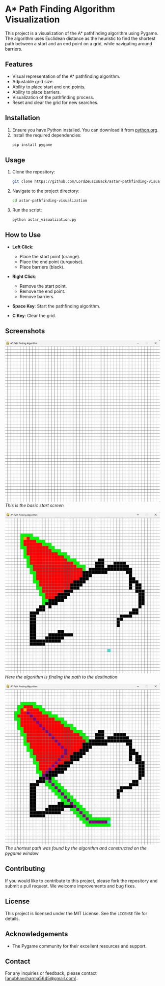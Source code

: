 # A\* Path Finding Algorithm Visualization

This project is a visualization of the A\* pathfinding algorithm using Pygame. The algorithm uses Euclidean distance as the heuristic to find the shortest path between a start and an end point on a grid, while navigating around barriers.

## Features

- Visual representation of the A\* pathfinding algorithm.
- Adjustable grid size.
- Ability to place start and end points.
- Ability to place barriers.
- Visualization of the pathfinding process.
- Reset and clear the grid for new searches.

## Installation

1. Ensure you have Python installed. You can download it from [python.org](https://www.python.org/).
2. Install the required dependencies:
   ```bash
   pip install pygame
   ```

## Usage

1. Clone the repository:
   ```bash
   git clone https://github.com/LordZeusIsBack/astar-pathfinding-visualization.git
   ```
2. Navigate to the project directory:
   ```bash
   cd astar-pathfinding-visualization
   ```
3. Run the script:
   ```bash
   python astar_visualization.py
   ```

## How to Use

- **Left Click**:

  - Place the start point (orange).
  - Place the end point (turquoise).
  - Place barriers (black).

- **Right Click**:

  - Remove the start point.
  - Remove the end point.
  - Remove barriers.

- **Space Key**: Start the pathfinding algorithm.

- **C Key**: Clear the grid.

## Screenshots

![Start Screen](screenshots/start-screen.png)
_This is the basic start screen_

![Pathfinding in Progress](screenshots/pathfinding-in-progress.png)
_Here the algorithm is finding the path to the destination_

![Path Found](screenshots/path-found.png)
_The shortest path was found by the algorithm and constructed on the pygame window_

## Contributing

If you would like to contribute to this project, please fork the repository and submit a pull request. We welcome improvements and bug fixes.

## License

This project is licensed under the MIT License. See the `LICENSE` file for details.

## Acknowledgements

- The Pygame community for their excellent resources and support.

## Contact

For any inquiries or feedback, please contact [anubhavsharma5645@gmail.com].
